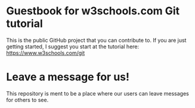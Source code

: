 # Guestbook for w3schools.com Git tutorial
This is the public GitHub project that you can contribute to. If you are just getting started, I suggest you start at the tutorial here: https://www.w3schools.com/git

# Leave a message for us!
This repository is ment to be a place where our users can leave messages for others to see.